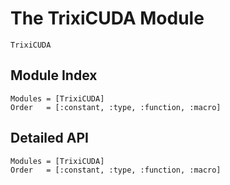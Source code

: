 # The TrixiCUDA Module

```@docs
TrixiCUDA
```

## Module Index

```@index
Modules = [TrixiCUDA]
Order   = [:constant, :type, :function, :macro]
```
## Detailed API

```@autodocs
Modules = [TrixiCUDA]
Order   = [:constant, :type, :function, :macro]
```

